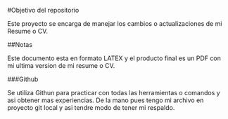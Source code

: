 #Objetivo del repositorio

Este proyecto se encarga de manejar los cambios o actualizaciones de mi Resume o CV.

##Notas

Este documento esta en formato LATEX y el producto final es un PDF con mi ultima version de mi resume o CV.


###Github

Se utiliza Githun para practicar con todas las herramientas o comandos y asi obtener mas experiencias. De la mano pues tengo mi archivo en proyecto git local y asi tendre modo de tener mi respaldo.



